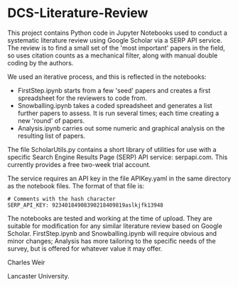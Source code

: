 # DCS-Literature-Review

This project contains Python code in Jupyter Notebooks used to conduct a systematic literature review using Google Scholar via a SERP API service. The review is to find a small set of the 'most important' papers in the field, so uses citation counts as a mechanical filter, along with manual double coding by the authors.

We used an iterative process, and this is reflected in the notebooks: 

* FirstStep.ipynb starts from a few 'seed' papers and creates a first spreadsheet for the reviewers to code from. 
* Snowballing.ipynb takes a coded spreadsheet and generates a list further papers to assess. It is run several times; each time creating a new 'round' of papers.
* Analysis.ipynb carries out some numeric and graphical analysis on the resulting list of papers. 

The file ScholarUtils.py contains a short library of utilities for use with a specific Search Engine Results Page (SERP) API service: serpapi.com. This currently provides a free two-week trial account.

The service requires an API key in the file APIKey.yaml in the same directory as the notebook files. The format of that file is:

    # Comments with the hash character
    SERP_API_KEY: 92340184908390218409819aslkjfk13948

The notebooks are tested and working at the time of upload. They are suitable for modification for any similar literature review based on Google Scholar. FirstStep.ipynb and Snowballing.ipynb will require obvious and minor changes; Analysis has more tailoring to the specific needs of the survey, but is offered for whatever value it may offer.

Charles Weir

Lancaster University.
